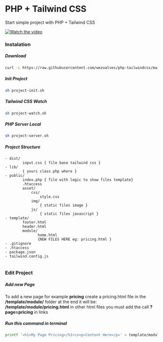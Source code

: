 # PHP + Tailwind CSS

Start simple project with PHP + Tailwind CSS

[![Watch the video](https://i.imgur.com/8bmtu3p.png)](https://youtu.be/LT-gHhmM_6o)

### Instalation


##### Download
```sh
curl -L https://raw.githubusercontent.com/wezoalves/php-tailwindcss/main/project-init.sh | bash
```

##### Init Project
```sh
sh project-init.sh
```

##### Tailwind CSS Watch
```sh
sh project-watch.sh
```

##### PHP Server Local
```sh
sh project-server.sh
```


##### Project Structure
```code
- dist/
        input.css { file base tailwind css }
- lib/
        { yours class php where }
- public/
        index.php { file with logic to show files template}
        .htaccess
        asset/
            css/
                style.css
            img/
                { static files image }
            js/      
                { static files javascript }
- template/
        footer.html
        header.html
        module/
               home.html
               {NEW FILES HERE eg: pricing.html }
- .gitignore
- .htaccess
- package.json
- tailwind.config.js
                                 
```

### Edit Project

##### Add new Page

 To add a new page for example **pricing**
 create a pricing.html file in the **/template/module/** folder
 at the end it will be: **/template/module/pricing.html**
 in other html files you must add the call **?page=pricing** in links

##### Run this command in terminal
```sh
printf '<h1>My Page Pricing</h1>\n<p>Content Here</p>' > template/module/pricing.html
```
